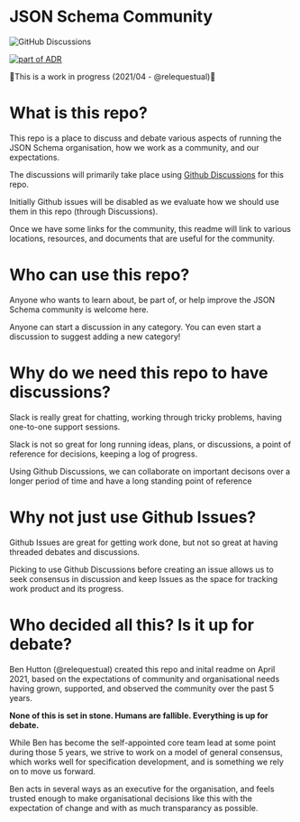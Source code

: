 # JSON Schema Community
![GitHub Discussions](https://img.shields.io/github/discussions/json-schema-org/community)

[![part of ADR](https://img.shields.io/badge/part_of-ADR-blue)](https://adr.github.io)

🚨This is a work in progress (2021/04 - @relequestual)🚨

# What is this repo?

This repo is a place to discuss and debate various aspects of running the JSON Schema organisation, how we work as a community, and our expectations.

The discussions will primarily take place using [Github Discussions](https://github.com/json-schema-org/community/discussions) for this repo.

Initially Github issues will be disabled as we evaluate how we should use them in this repo (through Discussions).

Once we have some links for the community, this readme will link to various locations, resources, and documents that are useful for the community.

# Who can use this repo?

Anyone who wants to learn about, be part of, or help improve the JSON Schema community is welcome here.

Anyone can start a discussion in any category. You can even start a discussion to suggest adding a new category!

# Why do we need this repo to have discussions?

Slack is really great for chatting, working through tricky problems, having one-to-one support sessions.

Slack is not so great for long running ideas, plans, or discussions, a point of reference for decisions, keeping a log of progress.

Using Github Discussions, we can collaborate on important decisons over a longer period of time and have a long standing point of reference 

# Why not just use Github Issues?

Github Issues are great for getting work done, but not so great at having threaded debates and discussions.

Picking to use Github Discussions before creating an issue allows us to seek consensus in discussion and keep Issues as the space for tracking work product and its progress.

# Who decided all this? Is it up for debate?

Ben Hutton (@relequestual) created this repo and inital readme on April 2021, based on the expectations of community and organisational needs having grown, supported, and observed the community over the past 5 years.

**None of this is set in stone. Humans are fallible. Everything is up for debate.**

While Ben has become the self-appointed core team lead at some point during those 5 years, we strive to work on a model of general consensus, which works well for specification development, and is something we rely on to move us forward.

Ben acts in several ways as an executive for the organisation, and feels trusted enough to make organisational decisions like this with the expectation of change and with as much transparancy as possible.
